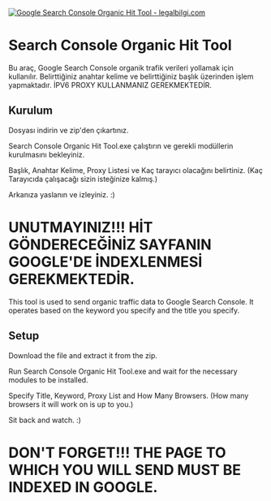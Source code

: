 [![Google Search Console Organic Hit Tool - legalbilgi.com](https://img.youtube.com/vi/LuQzJQisw-k/maxresdefault.jpg)](https://www.youtube.com/watch?v=LuQzJQisw-k)


# Search Console Organic Hit Tool

Bu araç, Google Search Console organik trafik verileri yollamak için kullanılır. Belirttiğiniz anahtar kelime ve belirttiğiniz başlık üzerinden işlem yapmaktadır. İPV6 PROXY KULLANMANIZ GEREKMEKTEDİR.

## Kurulum

Dosyası indirin ve zip'den çıkartınız.

Search Console Organic Hit Tool.exe çalıştırın ve gerekli modüllerin kurulmasını bekleyiniz.

Başlık, Anahtar Kelime, Proxy Listesi ve Kaç tarayıcı olacağını belirtiniz. (Kaç Tarayıcıda çalışacağı sizin isteğinize kalmış.)

Arkanıza yaslanın ve izleyiniz. :)


# UNUTMAYINIZ!!! HİT GÖNDERECEĞİNİZ SAYFANIN GOOGLE'DE İNDEXLENMESİ GEREKMEKTEDİR.


This tool is used to send organic traffic data to Google Search Console. It operates based on the keyword you specify and the title you specify.

## Setup

Download the file and extract it from the zip.

Run Search Console Organic Hit Tool.exe and wait for the necessary modules to be installed.

Specify Title, Keyword, Proxy List and How Many Browsers. (How many browsers it will work on is up to you.)

Sit back and watch. :)


# DON'T FORGET!!! THE PAGE TO WHICH YOU WILL SEND MUST BE INDEXED IN GOOGLE.
